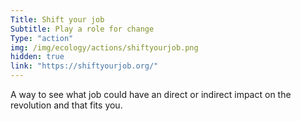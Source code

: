```yaml
---
Title: Shift your job
Subtitle: Play a role for change
Type: "action"
img: /img/ecology/actions/shiftyourjob.png
hidden: true
link: "https://shiftyourjob.org/"
---
```


A way to see what job could have an direct or indirect impact on the revolution and that fits you.